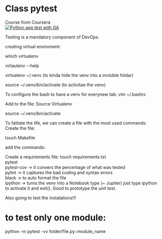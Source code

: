 # Class pytest
Course from Coursera   
[![Python app test with GA](https://github.com/GePajarinen/class-pytest/actions/workflows/main.yml/badge.svg)](https://github.com/GePajarinen/class-pytest/actions/workflows/main.yml)

Testing is a mandatory component of DevOps.

creating virtual enviroment:

which virtualenv

virtaulenv --help

virtualenv ~/.venv (to kinda hide the venv into a invisible foldar)

source ~/.venv/bin/activate (to activitae the venv)

To configure the bash to have a venv for everynew tab:
vim ~/.bashrc

Add to the file:
Source Virtualenv

source ~/.venv/bin/activate 


To falitate the life, we can create a file with the most used commands:
Create the file:

touch Makefile

add the commands:

Create a requirements file:
touch requirements.txt   
pytest   
pytest-cov -> it convers the percentage of what was tested   
pylint -> it captures the bad coding and syntax errors   
black -> to auto format the file   
ipython -> turns the venv into a Notebook type (~ Jupiter) just type ipython to activate it and exit(). Good to prototype the unit test.    

Also going to test the instalations!!!

# to test only one module:

python -m pytest -vv folder/file.py::module_name






